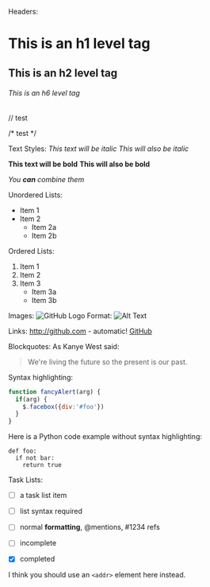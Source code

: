 
Headers:
# This is an h1 level tag
## This is an h2 level tag
###### This is an h6 level tag


<!-- Comment
and his fun -->

// test

/*  test */

Text Styles:
*This text will be italic*
_This will also be italic_

**This text will be bold**
__This will also be bold__

*You **can** combine them*


Unordered Lists:
* Item 1
* Item 2
  * Item 2a
  * Item 2b


Ordered Lists:
1. Item 1
2. Item 2
3. Item 3
   * Item 3a
   * Item 3b


Images:
![GitHub Logo](/images/logo.png)
Format: ![Alt Text](url)


Links:
http://github.com - automatic!
[GitHub](http://github.com)


Blockquotes:
As Kanye West said:

> We're living the future so
> the present is our past.



Syntax highlighting:
```javascript
function fancyAlert(arg) {
  if(arg) {
    $.facebox({div:'#foo'})
  }
}
```


Here is a Python code example
without syntax highlighting:

    def foo:
      if not bar:
        return true


Task Lists:
- [ ] a task list item
- [ ] list syntax required
- [ ] normal **formatting**,
      @mentions, #1234 refs
- [ ] incomplete
- [x] completed


I think you should use an
`<addr>` element here instead.

